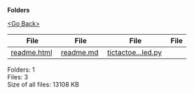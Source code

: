 **Folders**

[&lt;Go Back&gt;](../right.html)

  

<table><thead><tr class="header"><th><strong>File</strong></th><th><strong>File</strong></th><th><strong>File</strong></th><th><strong>File</strong></th></tr></thead><tbody><tr class="odd"><td><a href="readme.html">readme.html</a> </td><td><a href="readme.md">readme.md</a> </td><td><a href="tictactoe_errors_handled.py">tictactoe...led.py</a> </td><td></td></tr></tbody></table>

Folders: 1  
Files: 3  
Size of all files: 13108 KB
